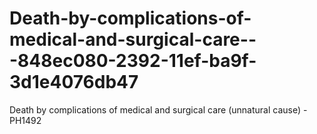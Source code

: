 # Death-by-complications-of-medical-and-surgical-care---848ec080-2392-11ef-ba9f-3d1e4076db47
Death by complications of medical and surgical care (unnatural cause) - PH1492
